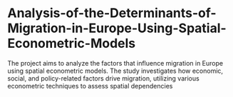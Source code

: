# Analysis-of-the-Determinants-of-Migration-in-Europe-Using-Spatial-Econometric-Models
The project aims to analyze the factors that influence migration in Europe using spatial econometric models. The study investigates how economic, social, and policy-related factors drive migration, utilizing various econometric techniques to assess spatial dependencies
